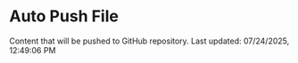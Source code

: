 # Auto Push File

Content that will be pushed to GitHub repository.
Last updated: 07/24/2025, 12:49:06 PM